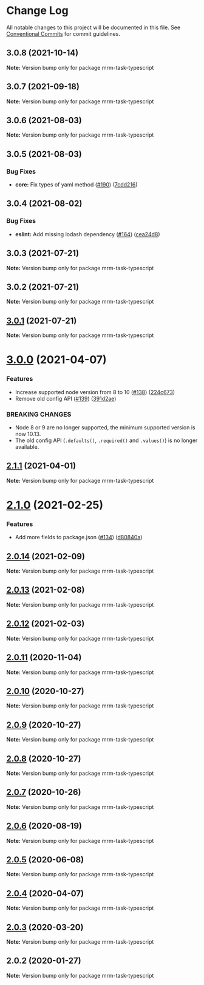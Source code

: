 # Change Log

All notable changes to this project will be documented in this file.
See [Conventional Commits](https://conventionalcommits.org) for commit guidelines.

## 3.0.8 (2021-10-14)

**Note:** Version bump only for package mrm-task-typescript





## 3.0.7 (2021-09-18)

**Note:** Version bump only for package mrm-task-typescript





## 3.0.6 (2021-08-03)

**Note:** Version bump only for package mrm-task-typescript





## 3.0.5 (2021-08-03)


### Bug Fixes

* **core:** Fix types of yaml method ([#190](https://github.com/sapegin/mrm/issues/190)) ([7cdd216](https://github.com/sapegin/mrm/commit/7cdd216681155e44a3d17f4d734a2d6f91fede4c))





## 3.0.4 (2021-08-02)


### Bug Fixes

* **eslint:** Add missing lodash dependency ([#164](https://github.com/sapegin/mrm/issues/164)) ([cea24d8](https://github.com/sapegin/mrm/commit/cea24d80d031c835519db595a3da6a16556be28f))





## 3.0.3 (2021-07-21)

**Note:** Version bump only for package mrm-task-typescript





## 3.0.2 (2021-07-21)

**Note:** Version bump only for package mrm-task-typescript





## [3.0.1](https://github.com/sapegin/mrm/compare/mrm-task-typescript@3.0.0...mrm-task-typescript@3.0.1) (2021-07-21)

**Note:** Version bump only for package mrm-task-typescript





# [3.0.0](https://github.com/sapegin/mrm/compare/mrm-task-typescript@2.1.1...mrm-task-typescript@3.0.0) (2021-04-07)


### Features

* Increase supported node version from 8 to 10 ([#138](https://github.com/sapegin/mrm/issues/138)) ([224c673](https://github.com/sapegin/mrm/commit/224c67332ee71b9e275dbea1435cd9088852ff6f))
* Remove old config API ([#139](https://github.com/sapegin/mrm/issues/139)) ([391d2ae](https://github.com/sapegin/mrm/commit/391d2ae3cb37b0dbbbf6d9b7d17c7223104dbc01))


### BREAKING CHANGES

* Node 8 or 9 are no longer supported, the minimum supported version is now 10.13.
* The old config API (`.defaults()`, `.required()` and `.values()`) is no longer available.





## [2.1.1](https://github.com/sapegin/mrm/compare/mrm-task-typescript@2.1.0...mrm-task-typescript@2.1.1) (2021-04-01)

**Note:** Version bump only for package mrm-task-typescript





# [2.1.0](https://github.com/sapegin/mrm/compare/mrm-task-typescript@2.0.14...mrm-task-typescript@2.1.0) (2021-02-25)


### Features

* Add more fields to package.json ([#134](https://github.com/sapegin/mrm/issues/134)) ([d80840a](https://github.com/sapegin/mrm/commit/d80840a5e771976ef38cdf8a3b535a412e1097f6))





## [2.0.14](https://github.com/sapegin/mrm/compare/mrm-task-typescript@2.0.13...mrm-task-typescript@2.0.14) (2021-02-09)

**Note:** Version bump only for package mrm-task-typescript





## [2.0.13](https://github.com/sapegin/mrm/compare/mrm-task-typescript@2.0.12...mrm-task-typescript@2.0.13) (2021-02-08)

**Note:** Version bump only for package mrm-task-typescript





## [2.0.12](https://github.com/sapegin/mrm/compare/mrm-task-typescript@2.0.11...mrm-task-typescript@2.0.12) (2021-02-03)

**Note:** Version bump only for package mrm-task-typescript





## [2.0.11](https://github.com/sapegin/mrm/compare/mrm-task-typescript@2.0.10...mrm-task-typescript@2.0.11) (2020-11-04)

**Note:** Version bump only for package mrm-task-typescript





## [2.0.10](https://github.com/sapegin/mrm/compare/mrm-task-typescript@2.0.9...mrm-task-typescript@2.0.10) (2020-10-27)

**Note:** Version bump only for package mrm-task-typescript





## [2.0.9](https://github.com/sapegin/mrm/compare/mrm-task-typescript@2.0.8...mrm-task-typescript@2.0.9) (2020-10-27)

**Note:** Version bump only for package mrm-task-typescript





## [2.0.8](https://github.com/sapegin/mrm/compare/mrm-task-typescript@2.0.7...mrm-task-typescript@2.0.8) (2020-10-27)

**Note:** Version bump only for package mrm-task-typescript





## [2.0.7](https://github.com/sapegin/mrm/compare/mrm-task-typescript@2.0.6...mrm-task-typescript@2.0.7) (2020-10-26)

**Note:** Version bump only for package mrm-task-typescript





## [2.0.6](https://github.com/sapegin/mrm/compare/mrm-task-typescript@2.0.5...mrm-task-typescript@2.0.6) (2020-08-19)

**Note:** Version bump only for package mrm-task-typescript





## [2.0.5](https://github.com/sapegin/mrm/compare/mrm-task-typescript@2.0.4...mrm-task-typescript@2.0.5) (2020-06-08)

**Note:** Version bump only for package mrm-task-typescript





## [2.0.4](https://github.com/sapegin/mrm/compare/mrm-task-typescript@2.0.3...mrm-task-typescript@2.0.4) (2020-04-07)

**Note:** Version bump only for package mrm-task-typescript





## [2.0.3](https://github.com/sapegin/mrm/compare/mrm-task-typescript@2.0.2...mrm-task-typescript@2.0.3) (2020-03-20)

**Note:** Version bump only for package mrm-task-typescript





## 2.0.2 (2020-01-27)

**Note:** Version bump only for package mrm-task-typescript
